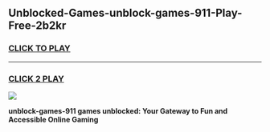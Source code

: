 
## Unblocked-Games-unblock-games-911-Play-Free-2b2kr
<h3>
<a href="https://premium76.site?title=unblock-games-911&ref=18A1">CLICK TO PLAY</a></h3>
<hr>

<h3>
<a href="https://premium76.site?title=unblock-games-911&ref=18A1">CLICK 2 PLAY</a>
  
</h3>

<a href="https://premium76.site?title=unblock-games-911&ref=18A1"><img src="https://clearcache.store/games.png"></a>


**unblock-games-911 games unblocked: Your Gateway to Fun and Accessible Online Gaming**
